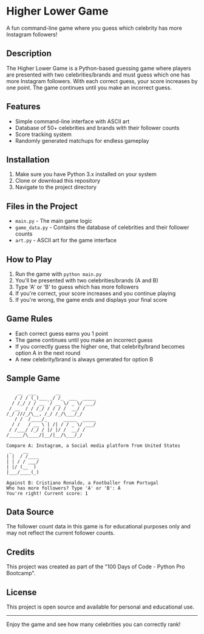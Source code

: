 # Higher Lower Game

A fun command-line game where you guess which celebrity has more Instagram followers!

## Description

The Higher Lower Game is a Python-based guessing game where players are presented with two celebrities/brands and must guess which one has more Instagram followers. With each correct guess, your score increases by one point. The game continues until you make an incorrect guess.

## Features

- Simple command-line interface with ASCII art
- Database of 50+ celebrities and brands with their follower counts
- Score tracking system
- Randomly generated matchups for endless gameplay

## Installation

1. Make sure you have Python 3.x installed on your system
2. Clone or download this repository
3. Navigate to the project directory

## Files in the Project

- `main.py` - The main game logic
- `game_data.py` - Contains the database of celebrities and their follower counts
- `art.py` - ASCII art for the game interface

## How to Play

1. Run the game with `python main.py`
2. You'll be presented with two celebrities/brands (A and B)
3. Type 'A' or 'B' to guess which has more followers
4. If you're correct, your score increases and you continue playing
5. If you're wrong, the game ends and displays your final score

## Game Rules

- Each correct guess earns you 1 point
- The game continues until you make an incorrect guess
- If you correctly guess the higher one, that celebrity/brand becomes option A in the next round
- A new celebrity/brand is always generated for option B

## Sample Game

```
    __  ___       __             
   / / / (_)___ _/ /_  ___  _____
  / /_/ / / __ `/ __ \/ _ \/ ___/
 / __  / / /_/ / / / /  __/ /    
/_/ ///_/\__, /_/ /_/\___/_/     
   / /  /____/_      _____  _____
  / /   / __ \ | /| / / _ \/ ___/
 / /___/ /_/ / |/ |/ /  __/ /    
/_____/\____/|__/|__/\___/_/     

Compare A: Instagram, a Social media platform from United States
 _    __    
| |  / /____
| | / / ___/
| |/ (__  ) 
|___/____(_)

Against B: Cristiano Ronaldo, a Footballer from Portugal
Who has more followers? Type 'A' or 'B': A
You're right! Current score: 1
```

## Data Source

The follower count data in this game is for educational purposes only and may not reflect the current follower counts.

## Credits

This project was created as part of the "100 Days of Code - Python Pro Bootcamp".

## License

This project is open source and available for personal and educational use.

---

Enjoy the game and see how many celebrities you can correctly rank!
